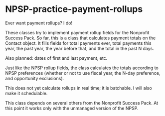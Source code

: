 # NPSP-practice-payment-rollups

Ever want payment rollups? I do!

These classes try to implement payment rollup fields for the Nonprofit Success Pack. So far, this is a class that calculates payment totals on the Contact object. It fills fields for total payments ever, total payments this year, the past year, the year before that, and the total in the past N days.

Also planned: dates of first and last payment, etc.

Just like the NPSP rollup fields, the class calculates the totals according to NPSP preferences (whether or not to use fiscal year, the N-day preference, and opportunity exclusions).

This does not yet calculate rollups in real time; it is batchable. I will also make it schedulable.

This class depends on several others from the Nonprofit Success Pack. At this point it works only with the unmanaged version of the NPSP.
